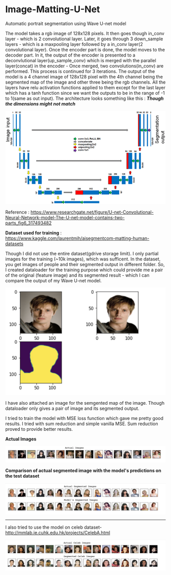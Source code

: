 # Image-Matting-U-Net
Automatic portrait segmentation using Wave U-net model 

The model takes a rgb image of 128x128 pixels. It then goes though in_conv layer - which is 2 convolutional layer.
Later, it goes through 3 down_sample layers - which is a maxpooling layer followed by a in_conv layer(2 convolutional layer).
Once the encoder part is done, the model moves to the decoder part. In it, the output of the encoder is presented to a deconvlutional layer(up_sample_conv) which is merged with the parallel layer(concat) in the encoder - Once merged, two convolutions(in_conv) are performed. This process is continued for 3 iterations.
The output of the model is a 4 channel image of 128x128 pixel with the 4th channel being the segmented map of the image and other three being the rgb channels.
All the layers have relu activation functions applied to them except for the last layer which has a tanh function since we want the outputs to be in the range of -1 to 1(same as out input).
The architecture looks something like this :
***Though the dimensions might not match***

![](https://github.com/sanketsans/Image-Matting-U-Net/blob/master/U-net-Convolutional-Neural-Network-model-The-U-net-model-contains-two-parts.png)

Reference : https://www.researchgate.net/figure/U-net-Convolutional-Neural-Network-model-The-U-net-model-contains-two-parts_fig6_317493482

**Dataset used for training** : https://www.kaggle.com/laurentmih/aisegmentcom-matting-human-datasets 

Though I did not use the entire dataset(gdrive storage limit). I only partial images for the training (~10k images), which was 
sufficent. 
In the dataset, you get images of people and their segmented output in different folder. So, I created dataloader for the 
training purpose which could provide me a pair of the original (feature image) and its segmented result - which I can compare
the output of my Wave U-net model. 

!["Dataloader image pairs"](https://github.com/sanketsans/Image-Matting-U-Net/blob/master/dataloader_output.png)

I have also attached an image for the semgented map of the image. Though dataloader only gives a pair of image and its
segmented output. 

I tried to train the model with MSE loss function which gave me pretty good results. I tried with sum reduction and simple
vanilla MSE. Sum reduction proved to provide better results.

**Actual Images**

![](https://github.com/sanketsans/Image-Matting-U-Net/blob/master/feat_img.png)

**Comparison of actual segmented image with the model's predictions on the test dataset**

![](https://github.com/sanketsans/Image-Matting-U-Net/blob/master/seg_img.png)

------------------------------------------------------------------------------------------------
I also tried to use the model on celeb dataset- http://mmlab.ie.cuhk.edu.hk/projects/CelebA.html

![](https://github.com/sanketsans/Image-Matting-U-Net/blob/master/celeb_pred.png)

